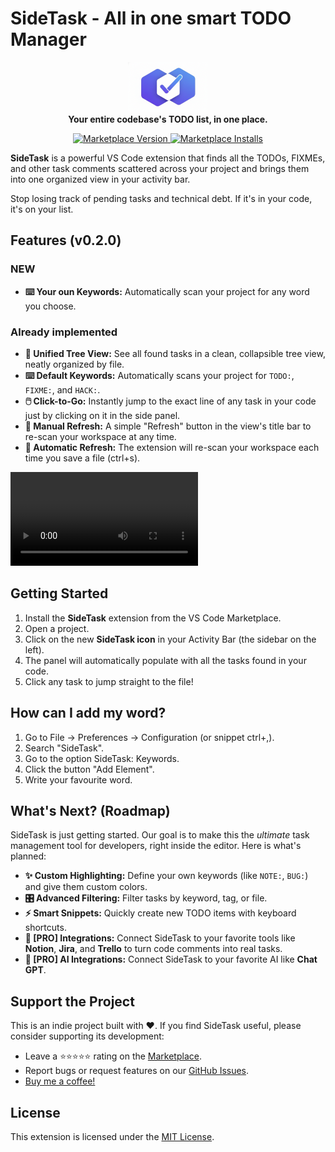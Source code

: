 # SideTask - All in one smart TODO Manager

<p align="center">
  <img src="https://github.com/lautaro-rojas/SideTask/blob/main/images/SideTask-Logo.png?raw=true" alt="SideTask Logo" width="128" />
  <br/>
  <strong>Your entire codebase's TODO list, in one place.</strong>
</p>

<p align="center">
  <a href="https://marketplace.visualstudio.com/items?itemName=LautaroRojas.sidetask">
    <img src="https://img.shields.io/visual-studio-marketplace/v/LautaroRojas.sidetask?style=for-the-badge&label=Marketplace&color=blue" alt="Marketplace Version"/>
  </a>
  <a href="https://marketplace.visualstudio.com/items?itemName=LautaroRojas.sidetask">
    <img src="https://img.shields.io/visual-studio-marketplace/d/LautaroRojas.sidetask?style=for-the-badge&label=Installs" alt="Marketplace Installs"/>
  </a>
</p>

**SideTask** is a powerful VS Code extension that finds all the TODOs, FIXMEs, and other task comments scattered across your project and brings them into one organized view in your activity bar.

Stop losing track of pending tasks and technical debt. If it's in your code, it's on your list.

## Features (v0.2.0)

### NEW 
* **⌨️ Your oun Keywords:** Automatically scan your project for any word you choose.

### Already implemented
* **🌲 Unified Tree View:** See all found tasks in a clean, collapsible tree view, neatly organized by file.
* **⌨️ Default Keywords:** Automatically scans your project for `TODO:`, `FIXME:`, and `HACK:`.
* **🖱️ Click-to-Go:** Instantly jump to the exact line of any task in your code just by clicking on it in the side panel.
* **🔄 Manual Refresh:** A simple "Refresh" button in the view's title bar to re-scan your workspace at any time.
* **🔄 Automatic Refresh:** The extension will re-scan your workspace each time you save a file (ctrl+s).

![SideTask Video Demo](/resources/videos/SideTask-VideoMVP.mp4)

## Getting Started

1.  Install the **SideTask** extension from the VS Code Marketplace.
2.  Open a project.
3.  Click on the new **SideTask icon** in your Activity Bar (the sidebar on the left).
4.  The panel will automatically populate with all the tasks found in your code.
5.  Click any task to jump straight to the file!

## How can I add my word?
1.  Go to File -> Preferences -> Configuration (or snippet ctrl+,).
2.  Search "SideTask".
3.  Go to the option SideTask: Keywords.
4.  Click the button "Add Element".
5.  Write your favourite word.

## What's Next? (Roadmap)

SideTask is just getting started. Our goal is to make this the *ultimate* task management tool for developers, right inside the editor. Here is what's planned:

* **✨ Custom Highlighting:** Define your own keywords (like `NOTE:`, `BUG:`) and give them custom colors.
* **🎛️ Advanced Filtering:** Filter tasks by keyword, tag, or file.
* **⚡ Smart Snippets:** Quickly create new TODO items with keyboard shortcuts.
* **🚀 [PRO] Integrations:** Connect SideTask to your favorite tools like **Notion**, **Jira**, and **Trello** to turn code comments into real tasks.
* **🚀 [PRO] AI Integrations:** Connect SideTask to your favorite AI like **Chat GPT**.

## Support the Project

This is an indie project built with ❤️. If you find SideTask useful, please consider supporting its development:

* Leave a ⭐️⭐️⭐️⭐️⭐️ rating on the [Marketplace](https://marketplace.visualstudio.com/items?itemName=LautaroRojas.sidetask).
* Report bugs or request features on our [GitHub Issues](https://github.com/lautaro-rojas/SideTask/issues).
* [Buy me a coffee!](https://buymeacoffee.com/lautarorojas) 

## License

This extension is licensed under the [MIT License](LICENSE.md).
